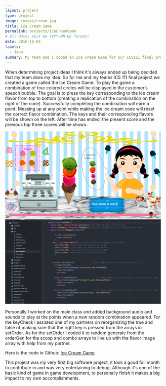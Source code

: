 ```yaml
---
layout: project
type: project
image: images/cream.jpg
title: Ice Cream Game
permalink: projects/IceCreamGame
# All dates must be YYYY-MM-DD format!
date: 2016-12-04
labels:
  - Java
summary: My team and I coded an Ice cream Game for our ICS111 final project.
---
```


When determining project ideas I think it's always ended up being decided that my team does my idea. So for me and my teams ICS 111 final project we created a game called the Ice Cream Game. To play the game a combination of four colored circles will be displayed in the customer’s speech bubble. The goal is to press the key corresponding to the ice cream flavor from top to bottom (creating a replication of the combination on the right of the cone). Successfully completing the combination will earn a point. Messing up at any point while making the ice cream cone will reset the correct flavor combination. The keys and their corresponding flavors will be shown on the left. After time has ended, the present score and the previous top three scores will be shown.

<div>
  <img class="ui image" src="../images/ice.png">
  <img class="ui image" src="../images/icecream.png">
</div>

Personally I worked on the main class and added background audio and sounds to play at the points when a new random combination appeared. For the keyCheck I assisted one of my partners on reorganizing the true and false of making sure that the right key is pressed from the arrays in setOrder. As for the setOrder I coded it to random generate from the orderGen for the scoop and combo arrays to line up with the flavor image array with help from my partner.

Here is the code in Github: <a href="https://github.com/klin6/ICSproj/tree/master/Project3e/Project3e"><i class="large github icon "></i>Ice Cream Game</a>

This project was my very first big software project, it took a good full month to contribute in and was very entertaining to debug. Although it's one of the basic kind of game in game development, to personally finish it makes a big impact to my own accomplishments.
